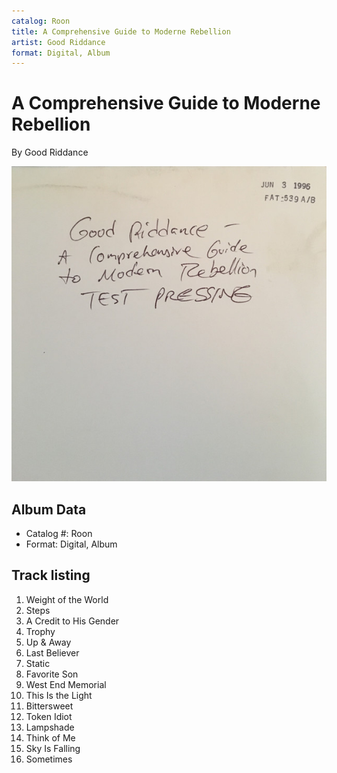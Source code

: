 ```yaml
---
catalog: Roon
title: A Comprehensive Guide to Moderne Rebellion
artist: Good Riddance
format: Digital, Album
---
```


# A Comprehensive Guide to Moderne Rebellion

By Good Riddance

![](../../assets/albumcovers/Good_Riddance-A_Comprehensive_Guide_to_Moderne_Rebellion.png)

## Album Data

- Catalog #: Roon
- Format: Digital, Album


## Track listing


1. Weight of the World
2. Steps
3. A Credit to His Gender
4. Trophy
5. Up & Away
6. Last Believer
7. Static
8. Favorite Son
9. West End Memorial
10. This Is the Light
11. Bittersweet
12. Token Idiot
13. Lampshade
14. Think of Me
15. Sky Is Falling
16. Sometimes

